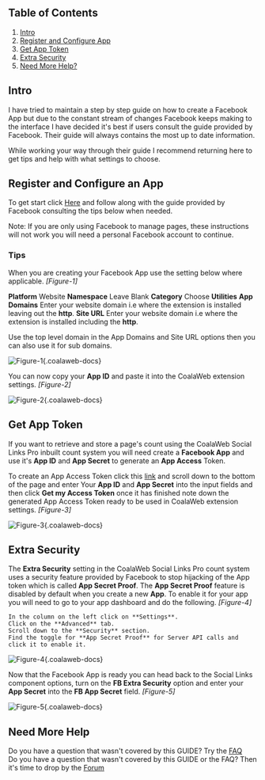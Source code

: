 ## Table of Contents
1.  [Intro](#intro)
1.  [Register and Configure App](#register)
1.  [Get App Token](#token)
2.  [Extra Security](#extra)
3.  [Need More Help?](#more-help)

## <a class="doc-top" name="intro"></a>Intro

I have tried to maintain a step by step guide on how to create a Facebook App but due to the constant stream of changes Facebook keeps making to the interface I have decided it's best if users consult the guide provided by Facebook. Their guide will always contains the most up to date information. 

<div class="uk-alert">While working your way through their guide I recommend returning here to get tips and help with what settings to choose.</div>

## <a name="register"></a>Register and Configure an App

To get start click [Here](https://developers.facebook.com/docs/apps/register) and follow along with the guide provided by Facebook consulting the tips below when needed. 

<div class="uk-alert">Note: If you are only using Facebook to manage pages, these instructions will not work you will need a personal Facebook account to continue.</div>

### Tips

When you are creating your Facebook App use the setting below where applicable. *\[Figure-1\]*

**Platform** Website
**Namespace** Leave Blank
**Category** Choose **Utilities**
**App Domains** Enter your website domain i.e where the extension is installed leaving out the **http**. 
**Site URL** Enter your website domain i.e where the extension is installed including the **http**. 

<div class="uk-alert">Use the top level domain in the App Domains and Site URL options then you can also use it for sub domains.</div>

![Figure-1](http://cdn.coalaweb.com/images/docs/joomla-extensions/social-links/fb-app/cw-fbapp-figure-1.png "Figure-1"){.coalaweb-docs}

You can now copy your **App ID** and paste it into the CoalaWeb extension settings. *\[Figure-2\]*

![Figure-2](http://cdn.coalaweb.com/images/docs/joomla-extensions/social-links/fb-app/cw-fbapp-figure-2.png "Figure-2"){.coalaweb-docs}

## <a name="token"></a>Get App Token

If you want to retrieve and store a page's count using the CoalaWeb Social Links Pro inbuilt count system you will need create a **Facebook App** and use it's **App ID** and **App Secret** to generate an **App Access** Token. 

To create an App Access Token click this [link](https://smashballoon.com/custom-facebook-feed/access-token/) and scroll down to the bottom of the page and enter Your **App ID** and **App Secret** into the input fields and then click **Get my Access Token** once it has finished note down the generated App Access Token ready to be used in CoalaWeb extension settings. *\[Figure-3\]*

![Figure-3](http://cdn.coalaweb.com/images/docs/joomla-extensions/social-links/fb-app/cw-fbapp-figure-3.png "Figure-3"){.coalaweb-docs}

## <a name="token"></a>Extra Security

The **Extra Security** setting in the CoalaWeb Social Links Pro count system uses a security feature provided by Facebook to stop hijacking of the App token which is called **App Secret Proof**. The **App Secret Proof** feature is disabled by default when you create a new **App**. To enable it for your app you will need to go to your app dashboard and do the following. *\[Figure-4\]*

    In the column on the left click on **Settings**.
    Click on the **Advanced** tab.
    Scroll down to the **Security** section.
    Find the toggle for **App Secret Proof** for Server API calls and click it to enable it.

![Figure-4](http://cdn.coalaweb.com/images/docs/joomla-extensions/social-links/fb-app/cw-fbapp-figure-4.png "Figure-4"){.coalaweb-docs}

Now that the Facebook App is ready you can head back to the Social Links component options, turn on the **FB Extra Security** option and enter your **App Secret** into the **FB App Secret** field. *\[Figure-5\]*

![Figure-5](http://cdn.coalaweb.com/images/docs/joomla-extensions/social-links/fb-app/cw-fbapp-figure-5.png "Figure-5"){.coalaweb-docs}

## <a name="more-help"></a>Need More Help

<div class="uk-alert">Do you have a question that wasn't covered by this GUIDE? Try the <a href="http://coalaweb.com/support/documentation/category/social-links" target="_self">FAQ</a></div>

<div class="uk-alert">Do you have a question that wasn't covered by this GUIDE or the FAQ? Then it's time to drop by the <a href="http://coalaweb.com/forum/index" target="_self">Forum</a></div>
